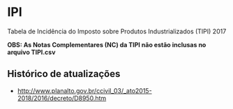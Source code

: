 # IPI

Tabela de Incidência do Imposto sobre Produtos Industrializados (TIPI) 2017

**OBS: As Notas Complementares (NC) da TIPI não estão inclusas no arquivo TIPI.csv**

## Histórico de atualizações

* http://www.planalto.gov.br/ccivil_03/_ato2015-2018/2016/decreto/D8950.htm

